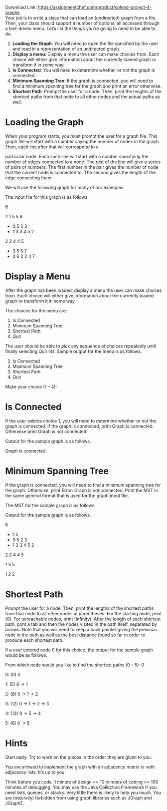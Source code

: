 Download Link: https://assignmentchef.com/product/solved-project-4-graphs
<br>
Your job is to write a class that can load an (undirected) graph from a file. Then, your class should support a number of options, all accessed through a text-driven menu. Let’s list the things you’re going to need to be able to do.

<ol>

 <li><strong>Loading the Graph</strong>: You will need to open the file specified by the user and read in a representation of an undirected graph.</li>

 <li><strong>Display a menu</strong>: Display a menu the user can make choices from. Each choice will either give information about the currently loaded graph or transform it in some way.</li>

 <li><strong>Is Connected</strong>: You will need to determine whether or not the graph is connected.</li>

 <li><strong>Minimum Spanning Tree</strong>: If the graph is connected, you will need to find a minimum spanning tree for the graph and print an error otherwise.</li>

 <li><strong>Shortest Path</strong>: Prompt the user for a node. Then, print the lengths of the shortest paths from that node to all other nodes and the actual paths as well.</li>

</ol>

<h1>Loading the Graph</h1>

When your program starts, you must prompt the user for a graph file. This graph file will start with a number saying the number of nodes in the graph. Then, each line after that will correspond to a

particular node. Each such line will start with a number specifying the number of edges connected to a node. The rest of the line will give a series of pairs of numbers. The first number in the pair gives the number of node that the current node is connected to. The second gives the length of the edge connecting them.

We will use the following graph for many of our examples.

The input file for this graph is as follows

6

2 1 5 5 6

<ul>

 <li>0 5 2 3</li>

 <li>1 3 3 4 5 2</li>

</ul>

2 2 4 4 5

<ul>

 <li>3 5 5 7</li>

 <li>0 6 2 2 4 7</li>

</ul>

<h1>Display a Menu</h1>

After the graph has been loaded, display a menu the user can make choices from. Each choice will either give information about the currently loaded graph or transform it in some way.

The choices for the menu are:

<ol>

 <li>Is Connected</li>

 <li>Minimum Spanning Tree</li>

 <li>Shortest Path</li>

 <li>Quit</li>

</ol>

The user should be able to pick any sequence of choices repeatedly until finally selecting Quit (4). Sample output for the menu is as follows.

<ol>

 <li>Is Connected</li>

 <li>Minimum Spanning Tree</li>

 <li>Shortest Path</li>

 <li>Quit</li>

</ol>

Make your choice (1 – 4):

<h1>Is Connected</h1>

If the user selects choice 1, you will need to determine whether or not the graph is connected. If the graph is connected, print Graph is connected. Otherwise print Graph is not connected.

Output for the sample graph is as follows.

Graph is connected.

<h1>Minimum Spanning Tree</h1>

If the graph is connected, you will need to find a minimum spanning tree for the graph. Otherwise, print Error: Graph is not connected. Print the MST in the same general format that is used for the graph input file.

The MST for the sample graph is as follows.

Output for the sample graph is as follows.

6

<ul>

 <li>1 5</li>

 <li>0 5 2 3</li>

 <li>1 3 3 4 5 2</li>

</ul>

2 2 4 4 5

1 3 5

1 2 2

<h1>Shortest Path</h1>

Prompt the user for a node. Then, print the lengths of the shortest paths from that node to all other nodes in parentheses. For the starting node, print (0). For unreachable nodes, print (Infinity). After the length of each shortest path, print a tab and then the nodes visited in the path itself, separated by arrows. Note that you will need to keep a back pointer giving the previous node in the path as well as the best distance found so far in order to produce each shortest path.

If a user entered node 0 for this choice, the output for the sample graph would be as follows.

From which node would you like to find the shortest paths (0 – 5): <em>0</em>

0: (0) 0

1: (5) 0 -&gt; 1

2: (8) 0 -&gt; 1 -&gt; 2

3: (12) 0 -&gt; 1 -&gt; 2 -&gt; 3

4: (13) 0 -&gt; 5 -&gt; 4

5: (6) 0 -&gt; 5

<h1>Hints</h1>

Start early. Try to work on the pieces in the order they are given to you.

You are allowed to implement the graph with an adjacency matrix or with adjacency lists. It’s up to you.

Think before you code. 1 minute of design == 10 minutes of coding == 100 minutes of debugging. You may use the Java Collection Framework if you need lists, queues, or stacks. Very little there is likely to help you much. You are (naturally) forbidden from using graph libraries such as JGraph and JGraphT.